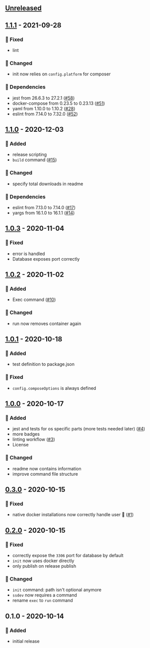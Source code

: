 <a name="unreleased"></a>
## [Unreleased]


<a name="1.1.1"></a>
## [1.1.1] - 2021-09-28
### 🐞 Fixed
- lint

### 🔧 Changed
- init now relies on `config.platform` for composer

### 🧬 Dependencies
- jest from 26.6.3 to 27.2.1 ([#58](https://github.com/syntro-opensource/ssdev/issues/58))
- docker-compose from 0.23.5 to 0.23.13 ([#51](https://github.com/syntro-opensource/ssdev/issues/51))
- yaml from 1.10.0 to 1.10.2 ([#28](https://github.com/syntro-opensource/ssdev/issues/28))
- eslint from 7.14.0 to 7.32.0 ([#52](https://github.com/syntro-opensource/ssdev/issues/52))


<a name="1.1.0"></a>
## [1.1.0] - 2020-12-03
### 🍰 Added
- release scripting
- `build` command ([#15](https://github.com/syntro-opensource/ssdev/issues/15))

### 🔧 Changed
- specify total downloads in readme

### 🧬 Dependencies
- eslint from 7.13.0 to 7.14.0 ([#17](https://github.com/syntro-opensource/ssdev/issues/17))
- yargs from 16.1.0 to 16.1.1 ([#14](https://github.com/syntro-opensource/ssdev/issues/14))


<a name="1.0.3"></a>
## [1.0.3] - 2020-11-04
### 🐞 Fixed
- error is handled
- Database exposes port correctly


<a name="1.0.2"></a>
## [1.0.2] - 2020-11-02
### 🍰 Added
- Exec command ([#10](https://github.com/syntro-opensource/ssdev/issues/10))

### 🔧 Changed
- run now removes container again


<a name="1.0.1"></a>
## [1.0.1] - 2020-10-18
### 🍰 Added
- test definition to package.json

### 🐞 Fixed
- `config.composeOptions` is always defined


<a name="1.0.0"></a>
## [1.0.0] - 2020-10-17
### 🍰 Added
- jest and tests for os specific parts (more tests needed later) ([#4](https://github.com/syntro-opensource/ssdev/issues/4))
- more badges
- linting workflow ([#3](https://github.com/syntro-opensource/ssdev/issues/3))
- License

### 🔧 Changed
- readme now contains information
- improve command file structure


<a name="0.3.0"></a>
## [0.3.0] - 2020-10-15
### 🐞 Fixed
- native docker installations now correctly handle user 🎉 ([#1](https://github.com/syntro-opensource/ssdev/issues/1))


<a name="0.2.0"></a>
## [0.2.0] - 2020-10-15
### 🐞 Fixed
- correctly expose the `3306` port for database by default
- `init` now uses docker directly
- only publish on release publish

### 🔧 Changed
- `init` command: path isn't optional anymore
- `ssdev` now requires a command
- rename `exec` to `run` command


<a name="0.1.0"></a>
## 0.1.0 - 2020-10-14
### 🍰 Added
- initial release


[Unreleased]: https://github.com/syntro-opensource/ssdev/compare/1.1.1...HEAD
[1.1.1]: https://github.com/syntro-opensource/ssdev/compare/1.1.0...1.1.1
[1.1.0]: https://github.com/syntro-opensource/ssdev/compare/1.0.3...1.1.0
[1.0.3]: https://github.com/syntro-opensource/ssdev/compare/1.0.2...1.0.3
[1.0.2]: https://github.com/syntro-opensource/ssdev/compare/1.0.1...1.0.2
[1.0.1]: https://github.com/syntro-opensource/ssdev/compare/1.0.0...1.0.1
[1.0.0]: https://github.com/syntro-opensource/ssdev/compare/0.3.0...1.0.0
[0.3.0]: https://github.com/syntro-opensource/ssdev/compare/0.2.0...0.3.0
[0.2.0]: https://github.com/syntro-opensource/ssdev/compare/0.1.0...0.2.0
